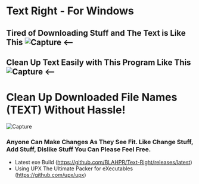# Text Right - For Windows
## Tired of Downloading Stuff and The Text is Like This ![Capture](https://github.com/user-attachments/assets/42dc1d2c-08a0-404d-9ea9-9843327e0b1c)   <--
## Clean Up Text Easily with This Program Like This ![Capture](https://github.com/user-attachments/assets/079a703c-869e-4173-8829-f3891beda395)   <--
# Clean Up Downloaded File Names (TEXT) Without Hassle!
![Capture](https://github.com/user-attachments/assets/45544c54-e033-46d5-b769-74460f07622d)
### Anyone Can Make Changes As They See Fit. Like Change Stuff, Add Stuff, Dislike Stuff You Can Please Feel Free.
* Latest exe Build (https://github.com/BLAHPR/Text-Right/releases/latest)
* Using UPX The Ultimate Packer for eXecutables (https://github.com/upx/upx)
